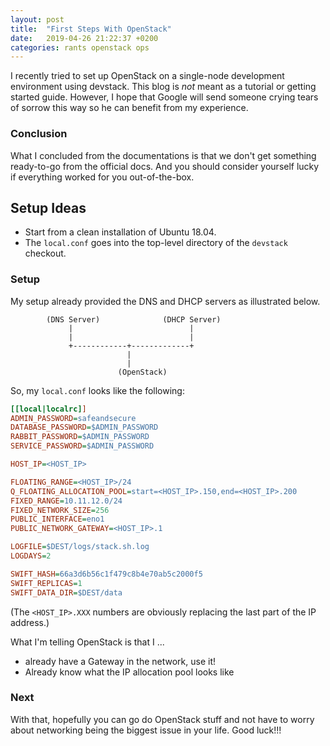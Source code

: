 ```yaml
---
layout: post
title:  "First Steps With OpenStack"
date:   2019-04-26 21:22:37 +0200
categories: rants openstack ops
---
```


I recently tried to set up OpenStack on a single-node development environment using devstack. This blog is _not_ meant as a tutorial or getting started guide. However, I hope that Google will send someone crying tears of sorrow this way so he can benefit from my experience.

### Conclusion
What I concluded from the documentations is that we don't get something ready-to-go from the official docs. And you should consider yourself lucky if everything worked for you out-of-the-box.

## Setup Ideas
- Start from a clean installation of Ubuntu 18.04.
- The `local.conf` goes into the top-level directory of the `devstack` checkout.

### Setup
My setup already provided the DNS and DHCP servers as illustrated below.
```
        (DNS Server)              (DHCP Server)
             |                          |
             |                          |
             +------------+-------------+
                          |
                          |
                        (OpenStack)
```

So, my `local.conf` looks like the following:
```ini
[[local|localrc]]
ADMIN_PASSWORD=safeandsecure
DATABASE_PASSWORD=$ADMIN_PASSWORD
RABBIT_PASSWORD=$ADMIN_PASSWORD
SERVICE_PASSWORD=$ADMIN_PASSWORD

HOST_IP=<HOST_IP>

FLOATING_RANGE=<HOST_IP>/24
Q_FLOATING_ALLOCATION_POOL=start=<HOST_IP>.150,end=<HOST_IP>.200
FIXED_RANGE=10.11.12.0/24
FIXED_NETWORK_SIZE=256
PUBLIC_INTERFACE=eno1
PUBLIC_NETWORK_GATEWAY=<HOST_IP>.1

LOGFILE=$DEST/logs/stack.sh.log
LOGDAYS=2

SWIFT_HASH=66a3d6b56c1f479c8b4e70ab5c2000f5
SWIFT_REPLICAS=1
SWIFT_DATA_DIR=$DEST/data
```
(The `<HOST_IP>.XXX` numbers are obviously replacing the last part of the IP address.)

What I'm telling OpenStack is that I ...
- already have a Gateway in the network, use it!
- Already know what the IP allocation pool looks like

### Next
With that, hopefully you can go do OpenStack stuff and not have to worry about networking being the biggest issue in your life. Good luck!!!

